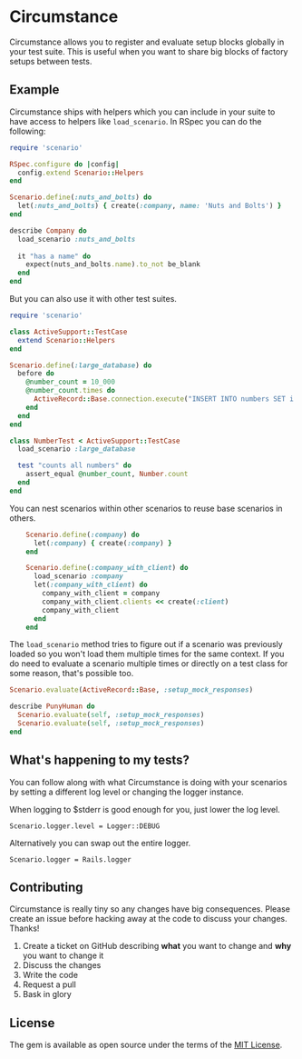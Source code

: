 # Circumstance

Circumstance allows you to register and evaluate setup blocks globally in your test suite. This is useful when you want to share big blocks of factory setups between tests.

## Example

Circumstance ships with helpers which you can include in your suite to have access to helpers like `load_scenario`. In RSpec you can do the following:

```ruby
require 'scenario'

RSpec.configure do |config|
  config.extend Scenario::Helpers
end

Scenario.define(:nuts_and_bolts) do
  let(:nuts_and_bolts) { create(:company, name: 'Nuts and Bolts') }
end

describe Company do
  load_scenario :nuts_and_bolts
  
  it "has a name" do
    expect(nuts_and_bolts.name).to_not be_blank
  end
end
```

But you can also use it with other test suites.

```ruby
require 'scenario'

class ActiveSupport::TestCase
  extend Scenario::Helpers
end

Scenario.define(:large_database) do
  before do
    @number_count = 10_000
    @number_count.times do
      ActiveRecord::Base.connection.execute("INSERT INTO numbers SET i = 1")
    end
  end
end

class NumberTest < ActiveSupport::TestCase
  load_scenario :large_database

  test "counts all numbers" do
    assert_equal @number_count, Number.count
  end
end
```

You can nest scenarios within other scenarios to reuse base scenarios in others.

```ruby
    Scenario.define(:company) do
      let(:company) { create(:company) }
    end

    Scenario.define(:company_with_client) do
      load_scenario :company
      let(:company_with_client) do
        company_with_client = company
        company_with_client.clients << create(:client)
        company_with_client 
      end
    end
```

The `load_scenario` method tries to figure out if a scenario was previously loaded so you won't load them multiple times for the same context. If you do need to evaluate a scenario multiple times or directly on a test class for some reason, that's possible too.

```ruby
Scenario.evaluate(ActiveRecord::Base, :setup_mock_responses)

describe PunyHuman do
  Scenario.evaluate(self, :setup_mock_responses)
  Scenario.evaluate(self, :setup_mock_responses)
end
```

## What's happening to my tests?

You can follow along with what Circumstance is doing with your scenarios by setting a different log level or changing the logger instance.

When logging to $stderr is good enough for you, just lower the log level.

    Scenario.logger.level = Logger::DEBUG

Alternatively you can swap out the entire logger.

    Scenario.logger = Rails.logger

## Contributing

Circumstance is really tiny so any changes have big consequences. Please create an issue before hacking away at the code to discuss your changes. Thanks!

1. Create a ticket on GitHub describing **what** you want to change and **why** you want to change it
2. Discuss the changes
3. Write the code
4. Request a pull
5. Bask in glory

## License

The gem is available as open source under the terms of the [MIT License](https://opensource.org/licenses/MIT).
